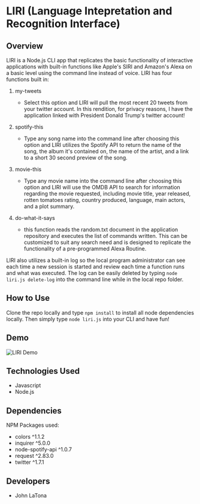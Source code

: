 # LIRI (Language Intepretation and Recognition Interface)

## Overview

LIRI is a Node.js CLI app that replicates the basic functionality of interactive applications with built-in functions like Apple's SIRI and Amazon's Alexa on a basic level using the command line instead of voice. LIRI has four functions built in: 

1) my-tweets
	- Select this option and LIRI will pull the most recent 20 tweets from your twitter account. In this rendition, for privacy reasons, I have the application linked with President Donald Trump's twitter account! 

2) spotify-this
	- Type any song name into the command line after choosing this option and LIRI utilizes the Spotify API to return the name of the song, the album it's contained on, the name of the artist, and a link to a short 30 second preview of the song. 

3) movie-this
	- Type any movie name into the command line after choosing this option and LIRI will use the OMDB API to search for information regarding the movie requested, including movie title, year released, rotten tomatoes rating, country produced, language, main actors, and a plot summary.

4) do-what-it-says
	- this function reads the random.txt document in the application repository and executes the list of commands written. This can be customized to suit any search need and is designed to replicate the functionality of a pre-programmed Alexa Routine. 

LIRI also utilizes a built-in log so the local program administrator can see each time a new session is started and review each time a function runs and what was executed. The log can be easily deleted by typing `node liri.js delete-log` into the command line while in the local repo folder. 

## How to Use

Clone the repo locally and type `npm install` to install all node dependencies locally. Then simply type `node liri.js` into your CLI and have fun! 

## Demo 

![LIRI Demo](https://media.giphy.com/media/4TrPswSYpHbP0IMQfy/giphy.gif)

## Technologies Used

- Javascript
- Node.js

## Dependencies

NPM Packages used: 

- colors ^1.1.2
- inquirer ^5.0.0
- node-spotify-api ^1.0.7 
- request ^2.83.0 
- twitter ^1.7.1 

## Developers

- John LaTona 